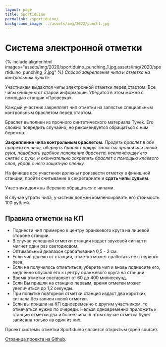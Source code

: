 ```yaml
---
layout: page
title: Sportiduino
permalink: /sportiduino/
background_image: ../assets/img/2022/punch1.jpg
---
```


Система электронной отметки
===========================

{% include aligner.html images="assets/img/2020/sportiduino_punching_1.jpg,assets/img/2020/sportiduino_punching_2.jpg" %}
*Способ закрепления чипа и отметка на контрольном пункте.*

Участникам выдаются чипы электронной отметки перед стартом.
Все чипы очищены от старой информации.
Убедится в этом можно с помощью станции «Проверка».

Каждый участник закрепляет чип отметки на запястье специальным контрольным браслетом перед стартом.

Браслет выполнен из прочного синтетического материала Tyvek. Его сложно повредить случайно, но рекомендуется обращаться с ним бережно.

**Закрепление чипа контрольным браслетом.**
*Продеть браслет в обе прорези на чипе, обернуть браслет вокруг запястья правой или левой руки,
подобрать удобное положение браслета, исключающее его снятие с руки, и окончательно закрепить браслет с помощью клеевого слоя, убрав с него защитную плёнку.*

На финише все участники должны произвести отметку в финишной станции, пройти считывание в секретариате и **сдать чипы судьям**.

Участники должны бережно обращаться с чипами.

В случае утраты чипа, участник должен компенсировать его стоимость 100 рублей.

Правила отметки на КП
---------------------

* Поднести чип примерно к центру оранжевого круга на лицевой стороне станции.
* В случае успешной отметки станция издаст звуковой сигнал и мигнет один раз светодиодом.
* Оптимальный диапазон срабатывания 0,5 - 2 см.
* Если чип далеко от станции, отметка может сработать не с первого раза.
* Если не получилось отметиться, уберите чип и вновь поднесите его, медленно опуская его к центру оранжевого круга на станции.
* Время отметки составляет от 60 до 400 милисекунд.
* Если Вы пришли на станцию первым, время отметки может увеличиться до 1,2 секунды.
* При попытке повторной отметки станция издаст два коротких сигнала без записи новой отметки.
* Если вы пришли на КП одновременно с другим участником, то отмечаться нужно по очереди.
Нельзя одновременно приложить к станции отметки два и более чипа, в этом случае отметка будет записана только на один из них.


Проект системы отметки Sportiduino является открытым (open source).

[Страница проекта на Github](https://github.com/sportiduino/sportiduino).

